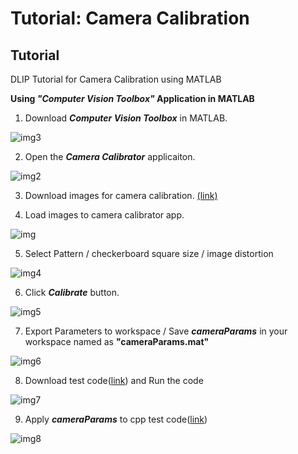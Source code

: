 # Tutorial: Camera Calibration



## Tutorial

DLIP Tutorial for Camera Calibration using MATLAB



**Using *"Computer Vision Toolbox"* Application in MATLAB**


1. Download ***Computer Vision Toolbox*** in MATLAB.

![img3](https://user-images.githubusercontent.com/84509483/226327538-cb410359-6337-4030-b6fd-83042b1db028.PNG)


2. Open the ***Camera Calibrator*** applicaiton.

![img2](https://user-images.githubusercontent.com/84509483/226327602-6d01d8c2-bf21-4fb0-812c-c6438fec07ba.PNG)


3. Download images for camera calibration. [(link)](https://github.com/ykkimhgu/DLIP-src/blob/main/Tutorial_Calibration/camera_calibration_images.zip)

4. Load images to camera calibrator app.

![img](https://user-images.githubusercontent.com/84509483/226327653-216ad6ed-34ea-4fab-bd60-98499c6e18c7.PNG)


5. Select Pattern / checkerboard square size / image distortion

![img4](https://user-images.githubusercontent.com/84509483/226327686-7ee6cf2d-e079-4b28-9e30-1db0482f04a9.PNG)


6. Click ***Calibrate*** button.

![img5](https://user-images.githubusercontent.com/84509483/226327718-35316e83-78bc-4d68-aa43-ee61d96d16ac.PNG)

7. Export Parameters to workspace / Save ***cameraParams*** in your workspace named as **"cameraParams.mat"**

![img6](https://user-images.githubusercontent.com/84509483/226327732-b066f4a1-fc5e-4d07-8d66-f5ddfafb2acb.PNG)


8. Download test code([link](https://github.com/ykkimhgu/DLIP-src/blob/main/Tutorial_Calibration/DLIP_Tutorial_Calibration_GetUndistortedImg.m)) and Run the code

![img7](https://user-images.githubusercontent.com/84509483/226327756-702956a0-f1d7-4098-a7fb-2b149f31df37.PNG)


9. Apply ***cameraParams*** to cpp test code([link](https://github.com/ykkimhgu/DLIP-src/blob/main/Tutorial_Calibration/ShowUndistorted.cpp))

![img8](https://user-images.githubusercontent.com/84509483/226327795-2cf5e1fc-e856-4a53-8c23-625d71ad43ff.PNG)
